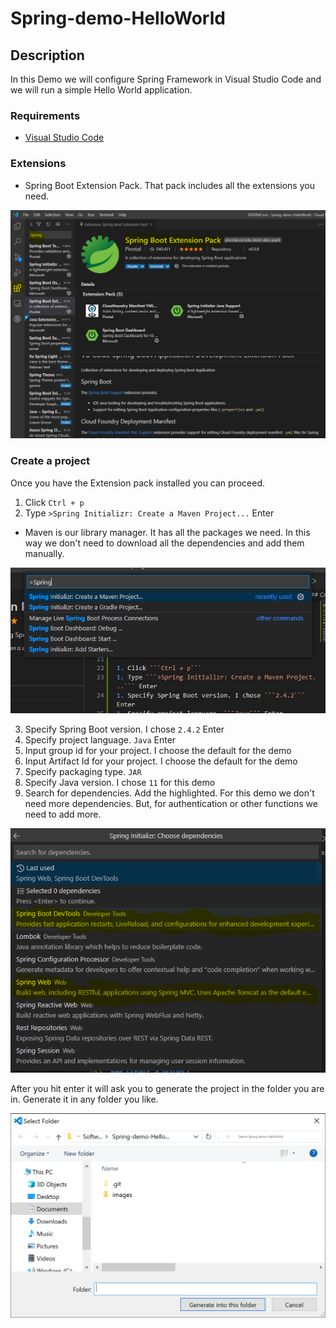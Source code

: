 # Spring-demo-HelloWorld

## Description

In this Demo we will configure Spring Framework in Visual Studio Code and we will run a simple Hello World application. 

### Requirements

- [Visual Studio Code](https://code.visualstudio.com/Download)

### Extensions

- Spring Boot Extension Pack. That pack includes all the extensions you need.

![SpringPack](spring-pack.jpg)


### Create a project

Once you have the Extension pack installed you can proceed. 

1. Click ```Ctrl + p```
1. Type ```>Spring Initializr: Create a Maven Project...``` Enter

- Maven is our library manager. It has all the packages we need. In this way we don't need to download all the dependencies and add them manually.

![initializer](initialize.jpg)

3. Specify Spring Boot version. I chose ```2.4.2``` Enter
1. Specify project language. ```Java``` Enter
1. Input group id for your project. I choose the default for the demo
1. Input Artifact Id for your project. I choose the default for the demo
1. Specify packaging type. ```JAR```
1. Specify Java version. I chose ```11``` for this demo
1. Search for dependencies. Add the highlighted. For this demo we don't need more dependencies. But, for authentication or other functions we need to add more.

![Dependencies](dependencies.jpg)

 After you hit enter it will ask you to generate the project in the folder you are in. Generate it in any folder you like.

![Generate](generate.jpg)


